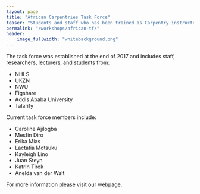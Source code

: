 ```yaml
---
layout: page
title: "African Carpentries Task Force"
teaser: "Students and staff who has been trained as Carpentry instructors will be able to sign up for various mentorship opportunities offered by the Carpentry community and specifically by the newly established African Carpentries Task Force."
permalink: "/workshops/african-tf/"
header:
    image_fullwidth: "whitebackground.png"
---
```


The task force was established at the end of 2017 and includes staff, researchers, lecturers, and students from:

- NHLS
- UKZN
- NWU
- Figshare
- Addis Ababa University
- Talarify

Current task force members include:

  - Caroline Ajilogba
  - Mesfin Diro
  - Erika Mias
  - Lactatia Motsuku
  - Kayleigh Lino
  - Juan Steyn
  - Katrin Tirok
  - Anelda van der Walt

For more information please visit our webpage.
